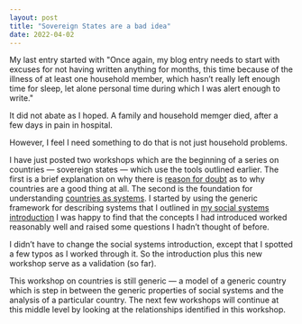 ```yaml
---
layout: post
title: "Sovereign States are a bad idea"
date: 2022-04-02
---
```


My last entry started with "Once again, my blog entry needs to start with excuses for not having written anything for months, this time because of the illness of at least one household member, which hasn’t really left enough time for sleep, let alone personal time during which I was alert enough to write."

It did not abate as I hoped. A family and household memger died, after a few days in pain in hospital.

However, I feel I need something to do that is not just household problems.

I have just posted two workshops which are the beginning of a series on countries ― sovereign states ― which use the tools outlined earlier. The first is a brief explanation on why there is [reason for doubt](/workbook/reasonfordoubt) as to why countries are a good thing at all. The second is the foundation for understanding [countries as systems](/workbook/countriesassystems). I started by using the generic framework for describing systems that I outlined in [my social systems introduction](/workbook/socialsystemsintro) I was happy to find that the concepts I had introduced worked reasonably well and raised some questions I hadn’t thought of before.

I didn’t have to change the social systems introduction, except that I spotted a few typos as I worked through it. So the introduction plus this new workshop serve as a validation (so far).

This workshop on countries is still generic ― a model of a generic country which is step in between the generic properties of social systems and the analysis of a particular country. The next few workshops will continue at this middle level by looking at the relationships identified in this workshop.
